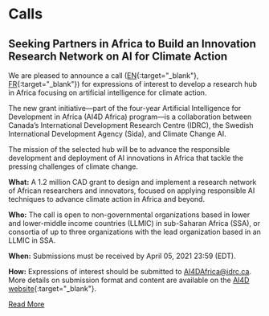 # Calls

## Seeking Partners in Africa to Build an Innovation Research Network on AI for Climate Action

We are pleased to announce a call ([EN](https://ai4d.ai/calls/climate-action-hub/){:target="_blank"}, [FR](https://ai4d.ai/fr/calls/climate-action-hub/){:target="_blank"}) for expressions of interest to develop a research hub in Africa focusing on artificial intelligence for climate action.

The new grant initiative—part of the four-year Artificial Intelligence for Development in Africa (AI4D Africa) program—is a collaboration between Canada’s International Development Research Centre (IDRC), the Swedish International Development Agency (Sida), and Climate Change AI.

The mission of the selected hub will be to advance the responsible development and deployment of AI innovations in Africa that tackle the pressing challenges of climate change.

**What:** A 1.2 million CAD grant to design and implement a research network of African researchers and innovators, focused on applying responsible AI techniques to advance climate action in Africa and beyond.

**Who:** The call is open to non-governmental organizations based in lower and lower-middle income countries (LLMIC) in sub-Saharan Africa (SSA), or consortia of up to three organizations with the lead organization based in an LLMIC in SSA.

**When:** Submissions must be received by April 05, 2021 23:59 (EDT).

**How:** Expressions of interest should be submitted to <AI4DAfrica@idrc.ca>. More details on submission format and content are available on the [AI4D website](https://ai4d.ai/calls/climate-action-hub/){:target="_blank"}.

<a href='https://ai4d.ai/calls/climate-action-hub/' class='button is-link' target='_blank'>Read More</a>
